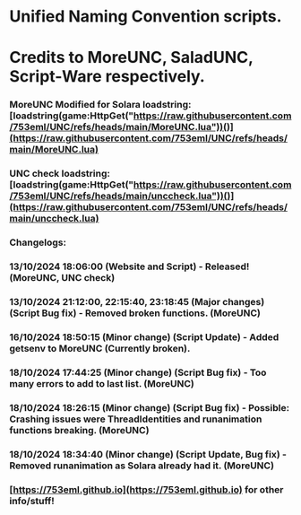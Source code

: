 # Unified Naming Convention scripts.

# Credits to MoreUNC, SaladUNC, Script-Ware respectively.

### MoreUNC Modified for Solara loadstring: [loadstring(game:HttpGet("https://raw.githubusercontent.com/753eml/UNC/refs/heads/main/MoreUNC.lua"))()](https://raw.githubusercontent.com/753eml/UNC/refs/heads/main/MoreUNC.lua)

### UNC check loadstring: [loadstring(game:HttpGet("https://raw.githubusercontent.com/753eml/UNC/refs/heads/main/unccheck.lua"))()](https://raw.githubusercontent.com/753eml/UNC/refs/heads/main/unccheck.lua)

### Changelogs:

### 13/10/2024 18:06:00 (Website and Script) - Released! (MoreUNC, UNC check)

### 13/10/2024 21:12:00, 22:15:40, 23:18:45 (Major changes) (Script Bug fix) - Removed broken functions. (MoreUNC)

### 16/10/2024 18:50:15 (Minor change) (Script Update) - Added getsenv to MoreUNC (Currently broken).

### 18/10/2024 17:44:25 (Minor change) (Script Bug fix) - Too many errors to add to last list. (MoreUNC)

### 18/10/2024 18:26:15 (Minor change) (Script Bug fix) - Possible: Crashing issues were ThreadIdentities and runanimation functions breaking. (MoreUNC)

### 18/10/2024 18:34:40 (Minor change) (Script Update, Bug fix) - Removed runanimation as Solara already had it. (MoreUNC)

### [https://753eml.github.io](https://753eml.github.io) for other info/stuff!
